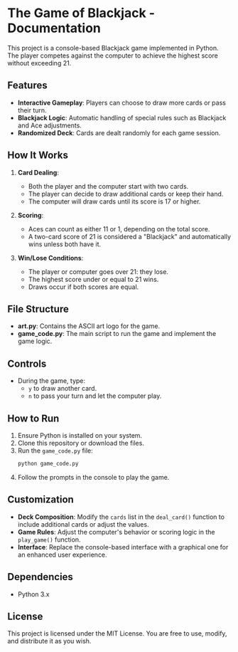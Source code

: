 # The Game of Blackjack - Documentation

This project is a console-based Blackjack game implemented in Python. The player competes against the computer to achieve the highest score without exceeding 21.

## Features

- **Interactive Gameplay**: Players can choose to draw more cards or pass their turn.
- **Blackjack Logic**: Automatic handling of special rules such as Blackjack and Ace adjustments.
- **Randomized Deck**: Cards are dealt randomly for each game session.

## How It Works

1. **Card Dealing**:
   - Both the player and the computer start with two cards.
   - The player can decide to draw additional cards or keep their hand.
   - The computer will draw cards until its score is 17 or higher.

2. **Scoring**:
   - Aces can count as either 11 or 1, depending on the total score.
   - A two-card score of 21 is considered a "Blackjack" and automatically wins unless both have it.

3. **Win/Lose Conditions**:
   - The player or computer goes over 21: they lose.
   - The highest score under or equal to 21 wins.
   - Draws occur if both scores are equal.

## File Structure

- **art.py**: Contains the ASCII art logo for the game.
- **game_code.py**: The main script to run the game and implement the game logic.

## Controls

- During the game, type:
  - `y` to draw another card.
  - `n` to pass your turn and let the computer play.

## How to Run

1. Ensure Python is installed on your system.
2. Clone this repository or download the files.
3. Run the `game_code.py` file:
   ```bash
   python game_code.py
   ```
4. Follow the prompts in the console to play the game.

## Customization

- **Deck Composition**: Modify the `cards` list in the `deal_card()` function to include additional cards or adjust the values.
- **Game Rules**: Adjust the computer's behavior or scoring logic in the `play_game()` function.
- **Interface**: Replace the console-based interface with a graphical one for an enhanced user experience.

## Dependencies

- Python 3.x

## License

This project is licensed under the MIT License. You are free to use, modify, and distribute it as you wish.

